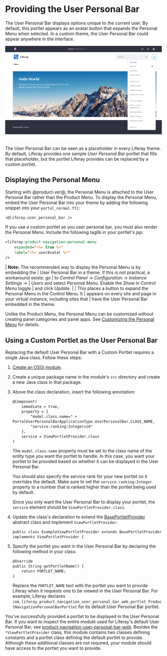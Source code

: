 # Providing the User Personal Bar [](id=providing-the-user-personal-bar)

The User Personal Bar displays options unique to the current user. By default,
this portlet appears as an avatar button that expands the Personal Menu when
selected. In a custom theme, the User Personal Bar could appear anywhere in the
interface.

![Figure 1: By default, the User Personal Bar contains the signed-in user's avatar, which opens the Personal Menu when selected.](../../../images/user-personal-bar.png)

The User Personal Bar can be seen as a placeholder in every Liferay theme. By
default, Liferay provides one sample *User Personal Bar* portlet that fills that
placeholder, but the portlet Liferay provides can be replaced by a custom portlet.

## Displaying the Personal Menu

Starting with @product-ver@, the Personal Menu is attached to the User Personal
Bar rather than the Product Menu. To display the Personal Menu, embed the User
Personal Bar into your theme by adding the following snippet into your
`portal_normal.ftl`:

```ftl
<@liferay.user_personal_bar />
```

If you use a custom portlet as you user personal bar, you must also render the
Personal Menu. Include the following taglib in your portlet's jsp:

```jsp
<liferay-product-navigation:personal-menu
    expanded="<%= true %>"
    label="<%= userAvatar %>"
/>
```

| **Note:** The recommended way to display the Personal Menu is by embedding the
| User Personal Bar in a theme. If this is not practical, a workaround exists: go
| to *Control Panel* &rarr; *Configuration* &rarr; *Instance Settings* &rarr;
| *Users* and select *Personal Menu*. Enable the *Show in Control Menu* toggle
| and click *Update*.
| 
| This places a button to expand the Personal Menu in the Control Menu. It
| appears on every site and page in your virtual instance, including sites that
| have the User Personal Bar embedded in the theme.

Unlike the Product Menu, the Personal Menu can be customized without
creating panel categories and panel apps. See 
[Customizing the Personal Menu](/docs/7-2/frameworks/-/knowledge_base/f/customizing-the-personal-menu)
for details.

## Using a Custom Portlet as the User Personal Bar

Replacing the default User Personal Bar with a Custom Portlet requires a single
Java class. Follow these steps:

1.  [Create an OSGi module](/develop/tutorials/-/knowledge_base/7-1/starting-module-development).

2.  Create a unique package name in the module's `src` directory and create a
    new Java class in that package.

3.  Above the class declaration, insert the following annotation:

        @Component(
            immediate = true,
            property = {
                "model.class.name=" + PortalUserPersonalBarApplicationType.UserPersonalBar.CLASS_NAME,
                "service.ranking:Integer=10"
            },
            service = ViewPortletProvider.class
        )

     The `model.class.name` property must be set to the class name of the entity
     type you want the portlet to handle. In this case, you want your portlet to
     be provided based on whether it can be displayed in the User Personal Bar.

     You should also specify the service rank for your new portlet so it
     overrides the default. Make sure to set the `service.ranking:Integer`
     property to a number that is ranked higher than the portlet being used by
     default.

     Since you only want the User Personal Bar to display your portlet, the
     `service` element should be `ViewPortletProvider.class`.

4.  Update the class's declaration to extend the 
    [BasePortletProvider](@platform-ref@/7.0-latest/javadocs/portal-kernel/com/liferay/portal/kernel/portlet/BasePortletProvider.html)
    abstract class and implement `ViewPortletProvider`:

        public class ExampleViewPortletProvider extends BasePortletProvider implements ViewPortletProvider {

5.  Specify the portlet you want in the User Personal Bar by declaring the
    following method in your class:

        @Override
        public String getPortletName() {
            return PORTLET_NAME;
        }

    Replace the `PORTLET_NAME` text with the portlet you want to provide Liferay
    when it requests one to be viewed in the User Personal Bar. For example,
    Liferay declares
    `com_liferay_product_navigation_user_personal_bar_web_portlet_ProductNavigationPersonalBarPortlet`
    for its default User Personal Bar portlet.

You've successfully provided a portlet to be displayed in the User Personal Bar.
If you want to inspect the entire module used for Liferay's default User
Personal Bar, see
[product-navigation-user-personal-bar-web](https://github.com/liferay/liferay-portal/tree/7.1.x/modules/apps/product-navigation/product-navigation-user-personal-bar-web).
Besides the `*ViewPortletProvider` class, this module contains two classes
defining constants and a portlet class defining the default portlet to provide.
Although these additional classes are not required, your module should have
access to the portlet you want to provide.
